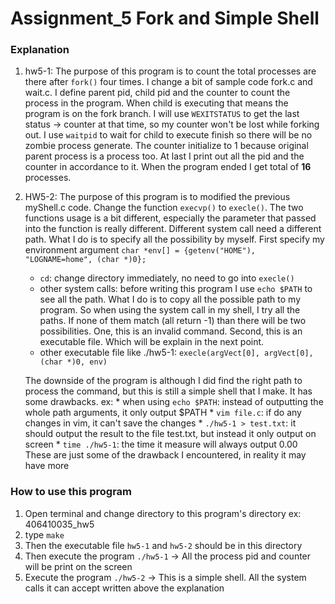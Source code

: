 # Assignment_5 Fork and Simple Shell

### Explanation

1. hw5-1: The purpose of this program is to count the total processes are there after `fork()` four times. I change a bit of sample code fork.c and wait.c. I define parent pid, child pid and the counter to count the process in the program. When child is executing that means the program is on the fork branch. I will use `WEXITSTATUS` to get the last status -> counter at that time, so my counter won't be lost while forking out. I use `waitpid` to wait for child to execute finish so there will be no zombie process generate. The counter initialize to 1 because original parent process is a process too. At last I print out all the pid and the counter in accordance to it. When the program ended I get total of **16** processes.
2. HW5-2: The purpose of this program is to modified the previous myShell.c code. Change the function `execvp()` to `execle()`. The two functions usage is a bit different, especially the parameter that passed into the function is really different. Different system call need a different path. What I do is to specify all the possibility by myself. First specify my environment argument `char *env[] = {getenv("HOME"), "LOGNAME=home", (char *)0};`
    * `cd`: change directory immediately, no need to go into `execle()`
    * other system calls: before writing this program I use `echo $PATH` to see all the path. What I do is to copy all the possible path to my program. So when using the system call in my shell, I try all the paths. If none of them match (all return -1) than there will be two possibilities. One, this is an invalid command. Second, this is an executable file. Which will be explain in the next point.
    * other executable file like ./hw5-1: `execle(argVect[0], argVect[0], (char *)0, env)`

    The downside of the program is although I did find the right path to process the command, but this is still a simple shell that I make. It has some drawbacks. ex:
        * when using `echo $PATH`: instead of outputting the whole path arguments, it only output $PATH
        * `vim file.c`: if do any changes in vim, it can't save the changes
        * `./hw5-1 > test.txt`: it should output the result to the file test.txt, but instead it only output on screen
        * `time ./hw5-1`: the time it measure will always output 0.00
    These are just some of the drawback I encountered, in reality it may have more

### How to use this program
1. Open terminal and change directory to this program's directory ex: 406410035_hw5
2. type `make`
3. Then the executable file `hw5-1` and `hw5-2` should be in this directory
4. Then execute the program `./hw5-1` -> All the process pid and counter will be print on the screen
5. Execute the program `./hw5-2` -> This is a simple shell. All the system calls it can accept written above the explanation
